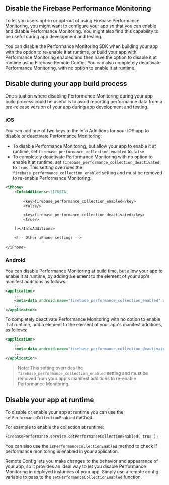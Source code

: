 ## Disable the Firebase Performance Monitoring

To let you users opt-in or opt-out of using Firebase Performance Monitoring, you might want to configure your app so that you can enable and disable Performance Monitoring. You might also find this capability to be useful during app development and testing.

You can disable the Performance Monitoring SDK when building your app with the option to re-enable it at runtime, or build your app with Performance Monitoring enabled and then have the option to disable it at runtime using Firebase Remote Config. You can also completely deactivate Performance Monitoring, with no option to enable it at runtime.

## Disable during your app build process

One situation where disabling Performance Monitoring during your app build process could 
be useful is to avoid reporting performance data from a pre-release version of your app 
during app development and testing.

### iOS

You can add one of two keys to the Info Additions for your iOS app to disable or deactivate Performance Monitoring:

- To disable Performance Monitoring, but allow your app to enable it at runtime, set `firebase_performance_collection_enabled` to `false`
- To completely deactivate Performance Monitoring with no option to enable it at runtime, set `firebase_performance_collection_deactivated` to `true`. This setting overrides the `firebase_performance_collection_enabled` setting and must be removed to re-enable Performance Monitoring.


```xml
<iPhone>
	<InfoAdditions><![CDATA[

		<key>firebase_performance_collection_enabled</key>
        <false/>

        <key>firebase_performance_collection_deactivated</key>
        <true/>

    )></InfoAdditions>

    <!-- Other iPhone settings -->

</iPhone>
```


### Android 

You can disable Performance Monitoring at build time, but allow your app to enable it at runtime, 
by adding a <meta-data> element to the <application> element of your app's manifest additions as follows:

```xml
<application>
    ...
    <meta-data android:name="firebase_performance_collection_enabled" android:value="false" />
    ...
</application>
```

To completely deactivate Performance Monitoring with no option to enable it at runtime, 
add a <meta-data> element to the <application> element of your app's manifest additions, as follows:

```xml
<application>
    ...
    <meta-data android:name="firebase_performance_collection_deactivated" android:value="true" />
    ...
</application>
```
>
> Note: This setting overrides the `firebase_performance_collection_enabled` setting and must be 
> removed from your app's manifest additions to re-enable Performance Monitoring.
>


## Disable your app at runtime


To disable or enable your app at runtime you can use the `setPerformanceCollectionEnabled` method.

For example to enable the collection at runtime:

```as3
FirebasePerformance.service.setPerformanceCollectionEnabled( true );
```

You can also use the `isPerformanceCollectionEnabled` method to check if performance monitoring 
is enabled in your application.


Remote Config lets you make changes to the behavior and appearance of your app, 
so it provides an ideal way to let you disable Performance Monitoring in deployed 
instances of your app. Simply use a remote config variable to pass to the 
`setPerformanceCollectionEnabled` function.


